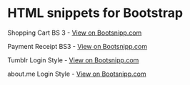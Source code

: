 HTML snippets for Bootstrap
==================

Shopping Cart BS 3 - [View on Bootsnipp.com](http://bootsnipp.com/amatellanes/snippets/84KX "Viewing snippet Shopping Cart BS 3 | Bootsnipp.com")

Payment Receipt BS3 - [View on Bootsnipp.com](http://bootsnipp.com/amatellanes/snippets/Pb15 "Viewing snippet Payment Receipt BS3 | Bootsnipp.com")

Tumblr Login Style - [View on Bootsnipp.com](http://bootsnipp.com/amatellanes/snippets/PjWx "Viewing snippet Tumblr Login Style | Bootsnipp.com")

about.me Login Style - [View on Bootsnipp.com](http://bootsnipp.com/amatellanes/snippets/Qxbg "Viewing snippet about.me Login Style | Bootsnipp.com")